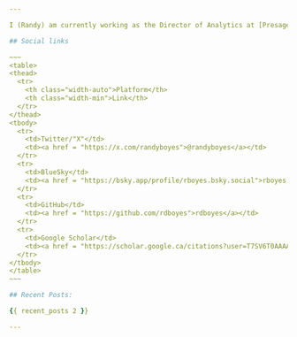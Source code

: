 ```yaml
---

I (Randy) am currently working as the Director of Analytics at [Presage Group Inc.](https://presagegroup.com/). I completed my Ph.D. in Epidemiology at Queen's University in 2023.

## Social links

~~~
<table>
<thead>
  <tr>
    <th class="width-auto">Platform</th>
    <th class="width-min">Link</th>
  </tr>
</thead>
<tbody>
  <tr>
    <td>Twitter/"X"</td>
    <td><a href = "https://x.com/randyboyes">@randyboyes</a></td>
  </tr>
  <tr>
    <td>BlueSky</td>
    <td><a href = "https://bsky.app/profile/rboyes.bsky.social">rboyes.bsky.social</a></td>
  </tr>
  <tr>
    <td>GitHub</td>
    <td><a href = "https://github.com/rdboyes">rdboyes</a></td>
  </tr>
  <tr>
    <td>Google Scholar</td>
    <td><a href = "https://scholar.google.ca/citations?user=T7SV6T0AAAAJ&hl=en">R. Boyes</a></td>
  </tr>
</tbody>
</table>
~~~

## Recent Posts:

{{ recent_posts 2 }}

---
```

